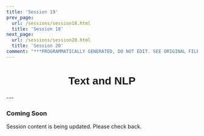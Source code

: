 ```yaml
---
title: 'Session 19'
prev_page:
  url: /sessions/session18.html
  title: 'Session 18'
next_page:
  url: /sessions/session20.html
  title: 'Session 20'
comment: "***PROGRAMMATICALLY GENERATED, DO NOT EDIT. SEE ORIGINAL FILES IN /content***"
---
```

<h1  style="font-family:  Verdana,  Geneva,  sans-serif;  text-align:center">Text  and  NLP</h1> 
--- 
 
###  Coming  Soon 
 
Session  content  is  being  updated.  Please  check  back.

